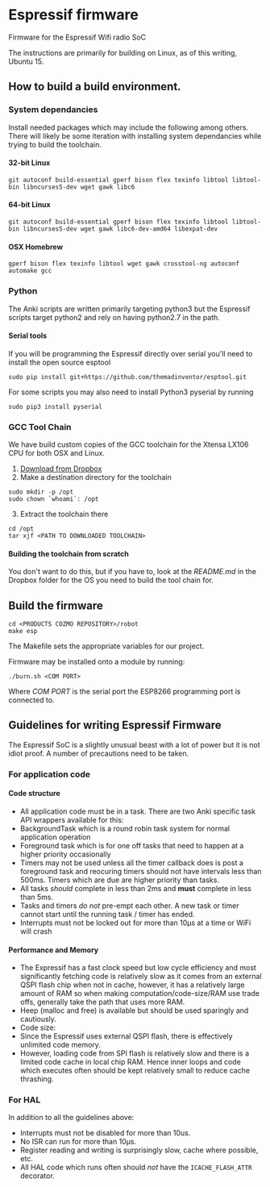 # Espressif firmware
Firmware for the Espressif Wifi radio SoC

The instructions are primarily for building on Linux, as of this writing, Ubuntu 15.

## How to build a build environment.

### System dependancies
Install needed packages which may include the following among others. There will likely be some iteration with
installing system dependancies while trying to build the toolchain.

#### 32-bit Linux
```
git autoconf build-essential gperf bison flex texinfo libtool libtool-bin libncurses5-dev wget gawk libc6
```
#### 64-bit Linux
```
git autoconf build-essential gperf bison flex texinfo libtool libtool-bin libncurses5-dev wget gawk libc6-dev-amd64 libexpat-dev
```
#### OSX Homebrew
```
gperf bison flex texinfo libtool wget gawk crosstool-ng autoconf automake gcc
```

### Python
The Anki scripts are written primarily targeting python3 but the Espressif scripts target python2 and rely on having
python2.7 in the path.

#### Serial tools
If you will be programming the Espressif directly over serial you'll need to install the open source esptool
```
sudo pip install git+https://github.com/themadinventor/esptool.git
```

For some scripts you may also need to install Python3 pyserial by running
```
sudo pip3 install pyserial
```

### GCC Tool Chain
We have build custom copies of the GCC toolchain for the Xtensa LX106 CPU for both OSX and Linux.
1. [Download from Dropbox](https://www.dropbox.com/sh/7zmuion2gti5bed/AABrkJ5n9XsZ91mWlCU9w09qa?dl=0)
2. Make a destination directory for the toolchain
```
sudo mkdir -p /opt
sudo chown `whoami`: /opt
```
3. Extract the toolchain there
```
cd /opt
tar xjf <PATH TO DOWNLOADED TOOLCHAIN>
```

#### Building the toolchain from scratch
You don't want to do this, but if you have to, look at the _README.md_ in the Dropbox folder for the OS you need to build the tool chain for.

## Build the firmware

```
cd <PRODUCTS COZMO REPOSITORY>/robot
make esp
```
The Makefile sets the appropriate variables for our project.

Firmware may be installed onto a module by running:
```
./burn.sh <COM PORT>
```
Where _COM PORT_ is the serial port the ESP8266 programming port is connected to.

## Guidelines for writing Espressif Firmware
The Espressif SoC is a slightly unusual beast with a lot of power but it is not idiot proof. A number of precautions
need to be taken.

### For application code

#### Code structure
* All application code must be in a task. There are two Anki specific task API wrappers available for this:
 * BackgroundTask which is a round robin task system for normal application operation
 * Foreground task which is for one off tasks that need to happen at a higher priority occasionally
* Timers may not be used unless all the timer callback does is post a foreground task and reocuring timers should not have intervals less than 500ms. Timers which are due are higher priority than tasks.
* All tasks *should* complete in less than 2ms and **must** complete in less than 5ms.
* Tasks and timers *do not* pre-empt each other. A new task or timer cannot start until the running task / timer has
  ended.
* Interrupts must not be locked out for more than 10µs at a time or WiFi will crash

#### Performance and Memory
* The Expressif has a fast clock speed but low cycle efficiency and most significantly fetching code is relatively slow as it comes from an external QSPI flash chip when not in cache, however, it has a relatively large amount of RAM so when making computation/code-size/RAM use trade offs, generally take the path that uses more RAM.
* Heep (malloc and free) is available but should be used sparingly and cautiously.
* Code size:
 * Since the Espressif uses external QSPI flash, there is effectively unlimited code memory.
 * However, loading code from SPI flash is relatively slow and there is a limited code cache in local chip RAM. Hence
  inner loops and code which executes often should be kept relatively small to reduce cache thrashing.

### For HAL
In addition to all the guidelines above:
* Interrupts must not be disabled for more than 10us.
* No ISR can run for more than 10µs.
* Register reading and writing is surprisingly slow, cache where possible, etc.
* All HAL code which runs often should *not* have the `ICACHE_FLASH_ATTR` decorator.
